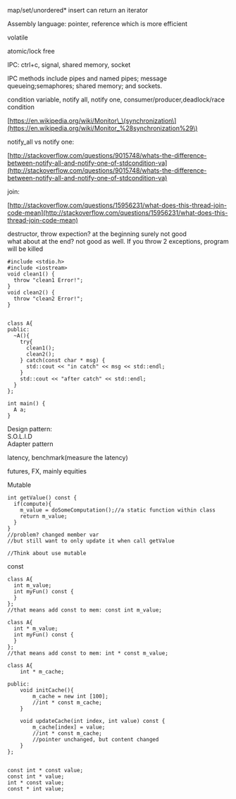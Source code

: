 map/set/unordered\* insert can return an iterator

Assembly language: pointer, reference which is more efficient

volatile

atomic/lock free

IPC: ctrl+c, signal, shared memory, socket

IPC methods include pipes and named pipes; message queueing;semaphores; shared memory; and sockets.

condition variable, notify all, notify one, consumer/producer,deadlock/race condition

[https://en.wikipedia.org/wiki/Monitor\_\(synchronization\](https://en.wikipedia.org/wiki/Monitor_%28synchronization%29\)

notify\_all vs notify one:

[http://stackoverflow.com/questions/9015748/whats-the-difference-between-notify-all-and-notify-one-of-stdcondition-va](http://stackoverflow.com/questions/9015748/whats-the-difference-between-notify-all-and-notify-one-of-stdcondition-va)

join:

[http://stackoverflow.com/questions/15956231/what-does-this-thread-join-code-mean](http://stackoverflow.com/questions/15956231/what-does-this-thread-join-code-mean)

destructor, throw expection? at the beginning surely not good  
what about at the end? not good as well. If you throw 2 exceptions, program will be killed

```
#include <stdio.h>
#include <iostream>
void clean1() {
  throw "clean1 Error!";
}
void clean2() {
  throw "clean2 Error!";
}


class A{
public:
  ~A(){
    try{
      clean1();
      clean2();
    } catch(const char * msg) {
      std::cout << "in catch" << msg << std::endl;
    }
    std::cout << "after catch" << std::endl;
  }
};

int main() {
  A a;
}
```

Design pattern:  
S.O.L.I.D  
Adapter pattern

latency, benchmark\(measure the latency\)

futures, FX, mainly equities

Mutable

```
int getValue() const {
  if(compute){
    m_value = doSomeComputation();//a static function within class
    return m_value;
  }
}
//problem? changed member var
//but still want to only update it when call getValue

//Think about use mutable
```

const

```
class A{
  int m_value;
  int myFun() const {
  }
};
//that means add const to mem: const int m_value;

class A{
  int * m_value;
  int myFun() const {
  }
};
//that means add const to mem: int * const m_value;

class A{
    int * m_cache;
    
public:
    void initCache(){
        m_cache = new int [100];
        //int * const m_cache;
    }

    void updateCache(int index, int value) const {
        m_cache[index] = value;
        //int * const m_cache; 
        //pointer unchanged, but content changed
    }
};


const int * const value;
const int * value;
int * const value;
const * int value;
```



